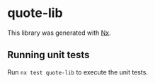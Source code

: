 # quote-lib

This library was generated with [Nx](https://nx.dev).

## Running unit tests

Run `nx test quote-lib` to execute the unit tests.
